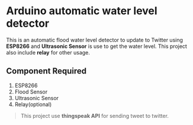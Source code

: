 # Arduino automatic water level detector
This is an automatic flood water level detector to update to Twitter using **ESP8266** and **Ultrasonic Sensor** is use to get the water level. This project also include **relay** for other usage.

## Component Required
1. ESP8266
2. Flood Sensor
3. Ultrasonic Sensor
4. Relay(optional)

> This project use **thingspeak API** for sending tweet to twitter.
